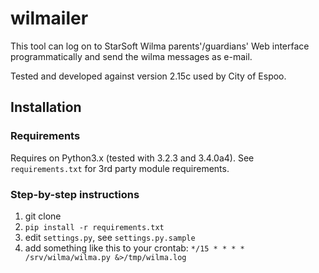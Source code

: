 # wilmailer

This tool can log on to StarSoft Wilma parents'/guardians' Web interface programmatically and send the wilma messages as e-mail.

Tested and developed against version 2.15c used by City of Espoo. 


## Installation

### Requirements
Requires on Python3.x (tested with 3.2.3 and 3.4.0a4). See `requirements.txt`
for 3rd party module requirements.

### Step-by-step instructions
1. git clone
1. `pip install -r requirements.txt`
2. edit `settings.py`, see `settings.py.sample`
3. add something like this to your crontab: `*/15 * * * *    /srv/wilma/wilma.py &>/tmp/wilma.log`
